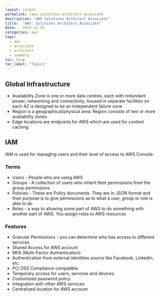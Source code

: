 ```yaml
---
layout: single
permalink: /aws-solutions-architect-associate
description: "AWS Solutions Architect Associate"
title:  "AWS: Solutions Architect Associate"
date:   2019-11-25
categories: aws
tags:
  - aws
  - associate
  - architect
  - summary
toc: true
toc_label: "Topics"
---
```


## Global Infrastructure
  
* Availability Zone is one or more data centres, each with redundant power, networking and connectivity, housed in separate facilities so each AZ is designed to be an independent failure zone
* Region is a geographical/physical area. Region consists of two or more availability zones
* Edge locations are endpoints for AWS which are used for content caching

## IAM

IAM is used for managing users and their level of access to AWS Console.

### Terms

* Users - People who are using AWS
* Groups - A collection of users who inherit their permissions from the group permissions
* Policies - These are Policy documents. They are in JSON format and their purpose is to give permissions as to what a user, group or role is able to do
* Roles - a way to allowing some part of AWS to do something with another part of AWS. You assign roles to AWS resources

### Features

* Granular Permissions - you can determine who has access to different services
* Shared Access for AWS account
* MFA (Multi-Factor Authentication)
* Authentication from external identities source like Facebook, Linkedin, etc.
* PCI DSS Compliance compatible
* Temporary access for users, services and devices
* Customized password policy
* Integration with other AWS services
* Centralized location for AWS account
